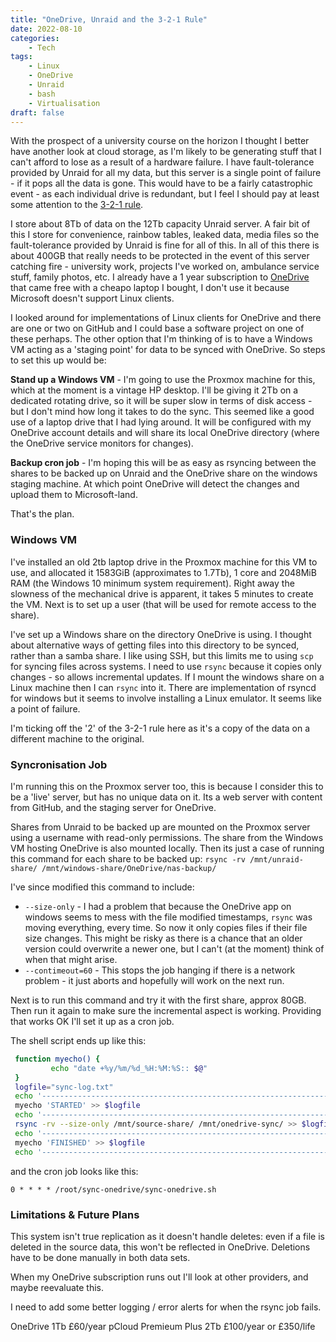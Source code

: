 ```yaml
---
title: "OneDrive, Unraid and the 3-2-1 Rule"
date: 2022-08-10
categories: 
    - Tech
tags:
    - Linux
    - OneDrive
    - Unraid
    - bash
    - Virtualisation
draft: false
---
```

With the prospect of a university course on the horizon I thought I better have another look at cloud storage, as I'm likely to be generating stuff that I can't afford to lose as a result of a hardware failure. I have fault-tolerance provided by Unraid for all my data, but this server is a single point of failure - if it pops all the data is gone. This would have to be a fairly catastrophic event - as each individual drive is redundant, but I feel I should pay at least some attention to the [3-2-1 rule](https://www.acronis.com/en-us/blog/posts/backup-rule/).

I store about 8Tb of data on the 12Tb capacity Unraid server. A fair bit of this I store for convenience, rainbow tables, leaked data, media files so the fault-tolerance provided by Unraid is fine for all of this. In all of this there is about 400GB that really needs to be protected in the event of this server catching fire - university work, projects I've worked on, ambulance service stuff, family photos, etc. I already have a 1 year subscription to [OneDrive](https://en.wikipedia.org/wiki/OneDrive) that came free with a cheapo laptop I bought, I don't use it because Microsoft doesn't support Linux clients.

I looked around for implementations of Linux clients for OneDrive and there are one or two on GitHub and I could base a software project on one of these perhaps. The other option that I'm thinking of is to have a Windows VM acting as a 'staging point' for data to be synced with OneDrive. So steps to set this up would be:

**Stand up a Windows VM** - I'm going to use the Proxmox machine for this, which at the moment is a vintage HP desktop. I'll be giving it 2Tb on a dedicated rotating drive, so it will be super slow in terms of disk access - but I don't mind how long it takes to do the sync. This seemed like a good use of a laptop drive that I had lying around. It will be configured with my OneDrive account details and will share its local OneDrive directory (where the OneDrive service monitors for changes).

**Backup cron job** - I'm hoping this will be as easy as rsyncing between the shares to be backed up on Unraid and the OneDrive share on the windows staging machine. At which point OneDrive will detect the changes and upload them to Microsoft-land. 

That's the plan.

### Windows VM

I've installed an old 2tb laptop drive in the Proxmox machine for this VM to use, and allocated it 1583GiB (approximates to 1.7Tb), 1 core and 2048MiB RAM (the Windows 10 minimum system requirement). Right away the slowness of the mechanical drive is apparent, it takes 5 minutes to create the VM. Next is to set up a user (that will be used for remote access to the share).

I've set up a Windows share on the directory OneDrive is using. I thought about alternative ways of getting files into this directory to be synced, rather than a samba share. I like using SSH, but this limits me to using `scp` for syncing files across systems. I need to use `rsync` because it copies only changes - so allows incremental updates. If I mount the windows share on a Linux machine then I can `rsync` into it. There are implementation of rsyncd for windows but it seems to involve installing a Linux emulator. It seems like a point of failure.

I'm ticking off the '2' of the 3-2-1 rule here as it's a copy of the data on a different machine to the original.

### Syncronisation Job

I'm running this on the Proxmox server too, this is because I consider this to be a 'live' server, but has no unique data on it. Its a web server with content from GitHub, and the staging server for OneDrive. 

Shares from Unraid to be backed up are mounted on the Proxmox server using a username with read-only permissions. The share from the Windows VM hosting OneDrive is also mounted locally. Then its just a case of running this command for each share to be backed up:
`rsync -rv /mnt/unraid-share/ /mnt/windows-share/OneDrive/nas-backup/`

I've since modified this command to include:

- `--size-only` - I had a problem that because the OneDrive app on windows seems to mess with the file modified timestamps, `rsync` was moving everything, every time. So now it only copies files if their file size changes. This might be risky as there is a chance that an older version could overwrite a newer one, but I can't (at the moment) think of when that might arise.
- `--contimeout=60` - This stops the job hanging if there is a network problem - it just aborts and hopefully will work on the next run.

Next is to run this command and try it with the first share, approx 80GB. Then run it again to make sure the incremental aspect is working. Providing that works OK I'll set it up as a cron job.

The shell script ends up like this:

```bash
 function myecho() {
         echo "date +%y/%m/%d_%H:%M:%S:: $@"
 }
 logfile="sync-log.txt"
 echo '-----------------------------------------------------------------------' >> $logfile
 myecho 'STARTED' >> $logfile
 echo '-----------------------------------------------------------------------' >> $logfile
 rsync -rv --size-only /mnt/source-share/ /mnt/onedrive-sync/ >> $logfile
 echo '-----------------------------------------------------------------------' >> $logfile
 myecho 'FINISHED' >> $logfile
 echo '-----------------------------------------------------------------------' >> $logfile
```

and the cron job looks like this:

```cron
0 * * * * /root/sync-onedrive/sync-onedrive.sh
```

### Limitations & Future Plans

This system isn't true replication as it doesn't handle deletes: even if a file is deleted in the source data, this won't be reflected in OneDrive. Deletions have to be done manually in both data sets.

When my OneDrive subscription runs out I'll look at other providers, and maybe reevaluate this. 

I need to add some better logging / error alerts for when the rsync job fails.

OneDrive 1Tb    £60/year
pCloud Premieum Plus 2Tb    £100/year or £350/life 
